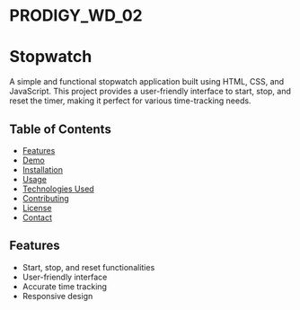 # PRODIGY_WD_02
# Stopwatch

A simple and functional stopwatch application built using HTML, CSS, and JavaScript. This project provides a user-friendly interface to start, stop, and reset the timer, making it perfect for various time-tracking needs.

## Table of Contents
- [Features](#features)
- [Demo](#demo)
- [Installation](#installation)
- [Usage](#usage)
- [Technologies Used](#technologies-used)
- [Contributing](#contributing)
- [License](#license)
- [Contact](#contact)

## Features
- Start, stop, and reset functionalities
- User-friendly interface
- Accurate time tracking
- Responsive design
